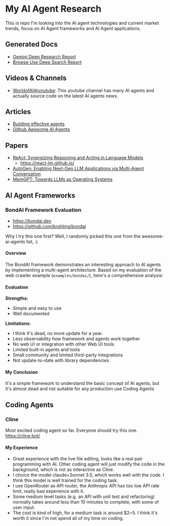 # My AI Agent Research

This is repo I'm looking into the AI agent technologies and current market trends, focus on AI Agent frameworks and AI Agent applications.

## Generated Docs

- [Gemini Deep Research Report](reports/gemini-deep-research-report.md)
- [Browse Use Deep Search Report](reports/browse-use-deep-search-report.md)

## Videos & Channels

 - [WorldofAI@youtube](https://www.youtube.com/@intheworldofai):  This youtube channel has many AI agents and actually source code on the latest AI agents news.

 ## Articles

 - [Building effective agents](https://www.anthropic.com/research/building-effective-agents)
 - [Github Awesome AI Agents](https://github.com/e2b-dev/awesome-ai-agents)

## Papers

 - [ReAct: Synergizing Reasoning and Acting in Language Models](https://arxiv.org/abs/2210.03629)
    - https://react-lm.github.io/
 - [AutoGen: Enabling Next-Gen LLM Applications via Multi-Agent Conversation](https://arxiv.org/abs/2308.08155)
 - [MemGPT: Towards LLMs as Operating Systems](https://arxiv.org/abs/2310.08560)



## AI Agent Frameworks

### BondAI Framework Evaluation

- https://bondai.dev
- https://github.com/krohling/bondai

Why I try this one first?  Well, I randomly picked this one from the awesome-ai-agents list, :)

#### Overview
The BondAI framework demonstrates an interesting approach to AI agents by implementing a multi-agent architecture. Based on my evaluation of the web crawler example (`examples/bondai/`), here's a comprehensive analysis:

#### Evaluation

**Strengths:**
 - Simple and easy to use
 - Well documented

**Limitations:**
- I think it's dead, no more update for a year.
- Less observability how framework and agents work together
- No web UI or integration with other Web UI tools
- Limited built-in agents and tools
- Small community and limited third-party integrations
- Not update-to-date with library dependencies

#### My Conclusion
It's a simple framework to understand the basic concept of AI agents, but it's almost dead and not suitable for any production use Coding Agents


## Coding Agents

### Cline
Most excited coding agent so far. Everyone should try this one.
https://cline.bot/

#### My Experience
- Great experience with the live file editing, looks like a real pair programming with AI. Other coding agent will just modify the code in the background, which is not as interactive as Cline.
- I choice the model claude+Sonnet 3.5, which works well with the code. I think this model is well trained for the coding task.
- I use OpenRouter as API router, the Anthropic API has too low API rate limit, really bad experience with it.
- Some medium level tasks (e.g. an API with unit test and refactoring) normally takes around less than 10 minutes to complete, with some of user input.
- The cost is kind of high, for a medium task is around $2~5. I think it's worth it since I'm not spend all of my time on coding.



